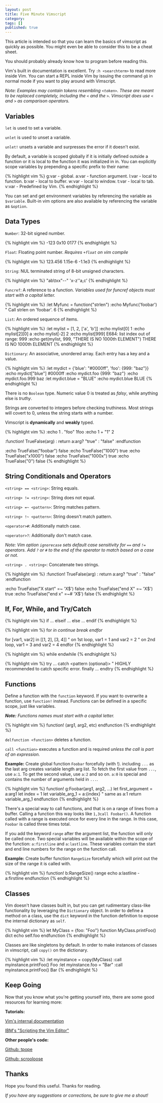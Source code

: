 ```yaml
---
layout: post
title: Five Minute Vimscript
category:
tags: []
published: true
---
```


This article is intended so that you can learn the basics of vimscript as quickly as possible.
You might even be able to consider this to be a cheat sheet.

You should probably already know how to program before reading this.

Vim's built in documentation is excellent.  Try `:h <searchterm>` to read more inside Vim.
You can start a REPL inside Vim by issuing the command `gQ` in normal mode if you want to play around with Vimscript.

*Note:
Examples may contain tokens resembling `<token>`.
These are meant to be replaced completely, including the `<` and the `>`.
Vimscript does use `<` and `>` as comparison operators.*

## Variables

`let` is used to set a variable.

`unlet` is used to unset a variable.

`unlet!` unsets a variable and surpresses the error if it doesn't exist.

By default, a variable is scoped globally if it is initially defined outside a function or it is local to the function it was initialized in in.
You can explicitly scope variables by prepending a specific prefix to their name:

{% highlight vim %}
g:var - global.
a:var - function argument.
l:var - local to function.
b:var - local to buffer.
w:var - local to window.
t:var - local to tab.
v:var - Predefined by Vim.
{% endhighlight %}

You can set and get environment variables by referencing the variable as `$variable`.
Built-in vim options are also available by referencing the variable as `&option`.

## Data Types

`Number`: 32-bit signed number.

{% highlight vim %}
-123
0x10
0177
{% endhighlight %}

`Float`: Floating point number. *Requires `+float` on vim compile*

{% highlight vim %}
123.456
1.15e-6
-1.1e3
{% endhighlight %}

`String`: NUL terminated string of 8-bit unsigned characters.

{% highlight vim %}
"ab\txx\"--"
'x-z''a,c'
{% endhighlight %}

`Funcref`: A reference to a function.
*Variables used for funcref objects must start with a capital letter.*

{% highlight vim %}
:let Myfunc = function("strlen")
:echo Myfunc('foobar') " Call strlen on 'foobar'.
6
{% endhighlight %}

`List`: An ordered sequence of items.

{% highlight vim %}
:let mylist = [1, 2, ['a', 'b']]
:echo mylist[0]
1
:echo mylist[2][0]
a
:echo mylist[-2]
2
:echo mylist[999]
E684: list index out of range: 999
:echo get(mylist, 999, "THERE IS NO 1000th ELEMENT")
THERE IS NO 1000th ELEMENT
{% endhighlight %}

`Dictionary`: An associative, unordered array. Each entry has a key and a value.

{% highlight vim %}
:let mydict = {'blue': "#0000ff", 'foo': {999: "baz"}}
:echo mydict["blue"]
#0000ff
:echo mydict.foo
{999: "baz"}
:echo mydict.foo.999
baz
:let mydict.blue = "BLUE"
:echo mydict.blue
BLUE
{% endhighlight %}


There is no `Boolean` type.
Numeric value 0 is treated as *falsy*, while anything else is *truthy*.

Strings are converted to integers before checking truthiness.
Most strings will covert to 0, unless the string starts with a number.

Vimscript is **dynamically** and **weakly** typed.

{% highlight vim %}
:echo 1 . "foo"
1foo
:echo 1 + "1"
2

:function! TrueFalse(arg)
:   return a:arg? "true" : "false"
:endfunction

:echo TrueFalse("foobar")
false
:echo TrueFalse("1000")
true
:echo TrueFalse("x1000")
false
:echo TrueFalse("1000x")
true
:echo TrueFalse("0")
false
{% endhighlight %}

## String Conditionals and Operators

`<string> == <string>`: String equals.

`<string> != <string>`: String does not equal.

`<string> =~ <pattern>`: String matches pattern.

`<string> !~ <pattern>`: String doesn't match pattern.

`<operator>#`: Additionally match case.

`<operator>?`: Additionally don't match case.

*Note: Vim option `ignorecase` sets default case sensitivity for `==` and `!=` operators.
Add `?` or `#` to the end of the operator to match based on a case or not.*


`<string> . <string>`: Concatenate two strings.


{% highlight vim %}
:function! TrueFalse(arg)
:   return a:arg? "true" : "false"
:endfunction

:echo TrueFalse("X start" =~ 'X$')
false
:echo TrueFalse("end X" =~ 'X$')
true
:echo TrueFalse("end x" =~# 'X$')
false
{% endhighlight %}

## If, For, While, and Try/Catch

{% highlight vim %}
if <expression>
	...
elseif <expression>
	...
else
	...
endif
{% endhighlight %}

{% highlight vim %}
for <var> in <list>
	continue
	break
endfor

for [var1, var2] in [[1, 2], [3, 4]]
	" on 1st loop, var1 = 1 and var2 = 2
	" on 2nd loop, var1 = 3 and var2 = 4
endfor
{% endhighlight %}

{% highlight vim %}
while <expression>
endwhile
{% endhighlight %}

{% highlight vim %}
try
	...
catch <pattern (optional)>
	" HIGHLY recommended to catch specific error.
finally
	...
endtry
{% endhighlight %}

## Functions

Define a function with the `function` keyword.
If you want to overwrite a function, use `function!` instead.
Functions can be defined in a specific scope, just like variables.

***Note:***
*Functions names must start with a capital letter.*

{% highlight vim %}
function! <Name>(arg1, arg2, etc)
	<function body>
endfunction
{% endhighlight %}

`delfunction <function>` deletes a function.

`call <function>` executes a function and is required *unless the call is part of an expression.*

**Example:** Create global function `Foobar` forcefully (with !).
including `...` as the last arg creates variable length arg list.
To fetch the first value from `...`, use `a:1`.
To get the second value, use `a:2` and so on.
`a:0` is special and contains the number of arguments held in `...`.

{% highlight vim %}
function! g:Foobar(arg1, arg2, ...)
	let first_argument = a:arg1
	let index = 1
	let variable_arg_1 = a:{index} " same as a:1
	return variable_arg_1
endfunction
{% endhighlight %}

There's a special way to call functions, and that is on a range of lines from a buffer.
Calling a function this way looks like `1,3call Foobar()`.
A function called with a range is executed once for every line in the range. In this case, `Foobar` is called three times total.

If you add the keyword `range` after the argument list, the function will only be called once.
Two special variables will be available within the scope of the function: `a:firstline` and `a:lastline`.
These variables contain the start and end line numbers for the range on the function call.

**Example:** Create buffer function `RangeSize` forcefully which will print out the size of the range it is called with.

{% highlight vim %}
function! b:RangeSize() range
    echo a:lastline - a:firstline
endfunction
{% endhighlight %}

## Classes

Vim doesn't have classes built in, but you can get rudimentary class-like functionality by leveraging the `Dictionary` object.
In order to define a method on a class, use the `dict` keyword in the function definition to expose the internal dictionary as `self`.

{% highlight vim %}
let MyClass = {foo: "Foo"}
function MyClass.printFoo() dict
	echo self.foo
endfunction
{% endhighlight %}

Classes are like singletons by default.
In order to make instances of classes in vimscript, call `copy()` on the dictionary.

{% highlight vim %}
:let myinstance = copy(MyClass)
:call myinstance.printFoo()
Foo
:let myinstance.foo = "Bar"
:call myinstance.printFoo()
Bar
{% endhighlight %}

## Keep Going

Now that you know what you're getting yourself into, there are some good resources for learning more:

**Tutorials:**

[Vim's internal documentation](http://vimdoc.sourceforge.net/htmldoc/usr_41.html)

[IBM's "Scripting the Vim Editor"](http://www.ibm.com/developerworks/linux/library/l-vim-script-1/index.html)

**Other people's code:**

[Github: tpope](https://github.com/tpope)

[Github: scrooloose](https://github.com/scrooloose)

## Thanks

Hope you found this useful.
Thanks for reading.

*If you have any suggestions or corrections, be sure to give me a shout!*

